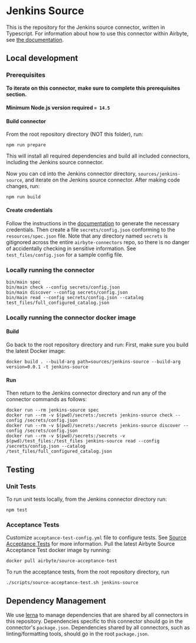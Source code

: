 # Jenkins Source

This is the repository for the Jenkins source connector, written in Typescript.
For information about how to use this connector within Airbyte, see [the
documentation](https://docs.airbyte.io/integrations/sources/jenkins).

## Local development

### Prerequisites

**To iterate on this connector, make sure to complete this prerequisites
section.**

#### Minimum Node.js version required `= 14.5`

#### Build connector

From the root repository directory (NOT this folder), run:

```
npm run prepare
```

This will install all required dependencies and build all included connectors,
including the Jenkins source connector.

Now you can cd into the Jenkins connector directory, `sources/jenkins-source`,
and iterate on the Jenkins source connector. After making code changes, run:

```
npm run build
```

#### Create credentials

Follow the instructions in the
[documentation](https://docs.airbyte.io/integrations/sources/jenkins) to
generate the necessary credentials. Then create a file `secrets/config.json`
conforming to the `resources/spec.json` file. Note that any directory named
`secrets` is gitignored across the entire `airbyte-connectors` repo, so there is
no danger of accidentally checking in sensitive information. See
`test_files/config.json` for a sample config file.

### Locally running the connector

```
bin/main spec
bin/main check --config secrets/config.json
bin/main discover --config secrets/config.json
bin/main read --config secrets/config.json --catalog test_files/full_configured_catalog.json
```

### Locally running the connector docker image

#### Build

Go back to the root repository directory and run:
First, make sure you build the latest Docker image:

```
docker build . --build-arg path=sources/jenkins-source --build-arg version=0.0.1 -t jenkins-source
```

#### Run

Then return to the Jenkins connector directory and run any of the connector
commands as follows:

```
docker run --rm jenkins-source spec
docker run --rm -v $(pwd)/secrets:/secrets jenkins-source check --config /secrets/config.json
docker run --rm -v $(pwd)/secrets:/secrets jenkins-source discover --config /secrets/config.json
docker run --rm -v $(pwd)/secrets:/secrets -v $(pwd)/test_files:/test_files jenkins-source read --config /secrets/config.json --catalog /test_files/full_configured_catalog.json
```

## Testing

### Unit Tests

To run unit tests locally, from the Jenkins connector directory run:

```
npm test
```

### Acceptance Tests

Customize `acceptance-test-config.yml` file to configure tests. See [Source
Acceptance
Tests](https://docs.airbyte.io/connector-development/testing-connectors/source-acceptance-tests-reference)
for more information.
Pull the latest Airbyte Source Acceptance Test docker image by running:

```
docker pull airbyte/source-acceptance-test
```

To run the acceptance tests, from the root repository directory, run

```
./scripts/source-acceptance-test.sh jenkins-source
```

## Dependency Management

We use [lerna](https://lerna.js.org/) to manage dependencies that are shared by
all connectors in this repository. Dependencies specific to this connector
should go in the connector's `package.json`. Dependencies shared by all
connectors, such as linting/formatting tools, should go in the root
`package.json`.
